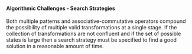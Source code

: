 
#### Algorithmic Challenges - Search Strategies

Both multiple patterns and associative-commutative operators compound the possibility of multiple valid transformations at a single stage.  If the collection of transformations are not confluent and if the set of possible states is large then a search strategy must be specified to find a good solution in a reasonable amount of time.

